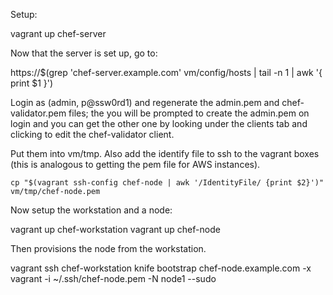 Setup:

   vagrant up chef-server

Now that the server is set up, go to:

   https://$(grep 'chef-server.example.com' vm/config/hosts | tail -n 1 | awk '{ print $1 }')

Login as (admin, p@ssw0rd1) and regenerate the admin.pem and
chef-validator.pem files; the you will be prompted to create the admin.pem on
login and you can get the other one by looking under the clients tab and
clicking to edit the chef-validator client.

Put them into vm/tmp. Also add the identify file to ssh to the vagrant boxes
(this is analogous to getting the pem file for AWS instances).

    cp "$(vagrant ssh-config chef-node | awk '/IdentityFile/ {print $2}')" vm/tmp/chef-node.pem

Now setup the workstation and a node:

   vagrant up chef-workstation
   vagrant up chef-node

Then provisions the node from the workstation.

   vagrant ssh chef-workstation
   knife bootstrap chef-node.example.com -x vagrant -i ~/.ssh/chef-node.pem -N node1 --sudo
